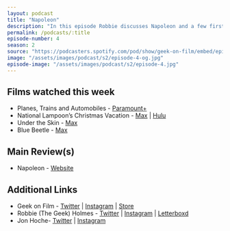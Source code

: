 ```yaml
---
layout: podcast
title: "Napoleon"
description: "In this episode Robbie discusses Napoleon and a few first time watches including Under the Skin and Blue Beetle with a few revisits of John Hughes films."
permalink: /podcasts/:title
episode-number: 4
season: 2
source: "https://podcasters.spotify.com/pod/show/geek-on-film/embed/episodes/S2--E04---Napoleon-e2d13ui"
image: "/assets/images/podcast/s2/episode-4-og.jpg"
episode-image: "/assets/images/podcast/s2/episode-4.jpg"
---
```

<h2>Films watched this week</h2>
<ul>
  <li>Planes, Trains and Automobiles - <a href="https://www.paramountplus.com/movies/video/kV0OjCbin_C68zdXA7WDOzvIt120lTC_/">Paramount+</a></li>
  <li>National Lampoon’s Christmas Vacation - <a href="https://www.max.com/movies/national-lampoons-christmas-vacation/16f0162f-b7d8-4ff6-ac08-f291425f7cab">Max</a> | <a href="https://www.hulu.com/movie/4b13df4b-d045-4998-8069-377704214c13">Hulu</a></li>
  <li>Under the Skin - <a href="https://www.max.com/movies/under-the-skin/210edf20-b2a7-47de-9a1d-776121acd159">Max</a></li>
  <li>Blue Beetle - <a href="https://www.max.com/movies/blue-beetle/11177b4b-fffd-410b-8238-3a63fea1c0d4">Max</a></li>
  </ul>

<h2>Main Review(s)</h2>
<ul>
  <li>Napoleon - <a href="https://www.napoleon.movie/">Website</a></li>
</ul>

<h2>Additional Links</h2>
<ul>
  <li>Geek on Film - <a href="https://twitter.com/geekonfilmcom">Twitter</a> | <a href="https://www.instagram.com/geekonfilmcom/">Instagram</a> | <a href="https://www.geekonfilm.shop/">Store</a> </li>
  <li>Robbie (The Geek) Holmes - <a href="https://twitter.com/robbiethegeek">Twitter</a> | <a href="https://www.instagram.com/robbiethegeek/">Instagram</a> | <a href="https://letterboxd.com/robbiethegeek/">Letterboxd</a>
  </li>
  <li>Jon Hoche- <a href="https://twitter.com/JonHoche">Twitter</a> | <a href="https://www.instagram.com/jonhoche/">Instagram</a></li>
</ul>
